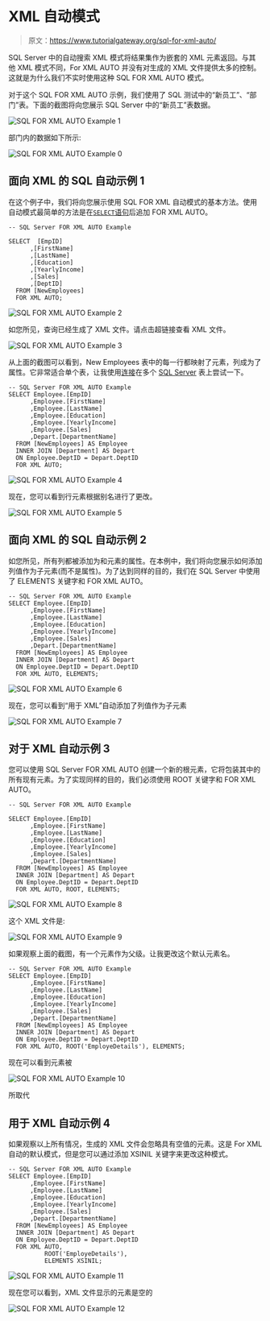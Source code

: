 # XML 自动模式

> 原文：<https://www.tutorialgateway.org/sql-for-xml-auto/>

SQL Server 中的自动搜索 XML 模式将结果集作为嵌套的 XML 元素返回。与其他 XML 模式不同，For XML AUTO 并没有对生成的 XML 文件提供太多的控制。这就是为什么我们不实时使用这种 SQL FOR XML AUTO 模式。

对于这个 SQL FOR XML AUTO 示例，我们使用了 SQL 测试中的“新员工”、“部门”表。下面的截图将向您展示 SQL Server 中的“新员工”表数据。

![SQL FOR XML AUTO Example 1](img/15902c9b219978ae05a6d8c5b00bf0b5.png)

部门内的数据如下所示:

![SQL FOR XML AUTO Example 0](img/ead42de3d083c98b118109a89f1ca455.png)

## 面向 XML 的 SQL 自动示例 1

在这个例子中，我们将向您展示使用 SQL FOR XML 自动模式的基本方法。使用自动模式最简单的方法是在[`SELECT`语句](https://www.tutorialgateway.org/sql-select-statement/)后追加 FOR XML AUTO。

```
-- SQL Server FOR XML AUTO Example

SELECT  [EmpID]
      ,[FirstName]
      ,[LastName]
      ,[Education]
      ,[YearlyIncome]
      ,[Sales]
      ,[DeptID]
  FROM [NewEmployees]
  FOR XML AUTO;
```

![SQL FOR XML AUTO Example 2](img/37ef6035178e351c2de621e5029a75e8.png)

如您所见，查询已经生成了 XML 文件。请点击超链接查看 XML 文件。

![SQL FOR XML AUTO Example 3](img/99cf8a99cf4062e577daedda35741d0f.png)

从上面的截图可以看到，New Employees 表中的每一行都映射了<newemployees>元素，列成为了属性。它非常适合单个表，让我使用[连接](https://www.tutorialgateway.org/sql-joins/)在多个 [SQL Server](https://www.tutorialgateway.org/sql/) 表上尝试一下。</newemployees>

```
-- SQL Server FOR XML AUTO Example
SELECT Employee.[EmpID]
      ,Employee.[FirstName]
      ,Employee.[LastName]
      ,Employee.[Education]
      ,Employee.[YearlyIncome]
      ,Employee.[Sales]
      ,Depart.[DepartmentName]
  FROM [NewEmployees] AS Employee
  INNER JOIN [Department] AS Depart 
  ON Employee.DeptID = Depart.DeptID
  FOR XML AUTO;
```

![SQL FOR XML AUTO Example 4](img/e4d5b0fd07f8e38bd4b2d3eb9c3c9902.png)

现在，您可以看到行元素根据别名进行了更改。

![SQL FOR XML AUTO Example 5](img/606f831c40b9cd193292da4aaffbe8c4.png)

## 面向 XML 的 SQL 自动示例 2

如您所见，所有列都被添加为<employee>和<depart>元素的属性。在本例中，我们将向您展示如何添加列值作为子元素(而不是属性)。为了达到同样的目的，我们在 SQL Server 中使用了 ELEMENTS 关键字和 FOR XML AUTO。</depart></employee>

```
-- SQL Server FOR XML AUTO Example
SELECT Employee.[EmpID]
      ,Employee.[FirstName]
      ,Employee.[LastName]
      ,Employee.[Education]
      ,Employee.[YearlyIncome]
      ,Employee.[Sales]
      ,Depart.[DepartmentName]
  FROM [NewEmployees] AS Employee
  INNER JOIN [Department] AS Depart 
  ON Employee.DeptID = Depart.DeptID
  FOR XML AUTO, ELEMENTS;
```

![SQL FOR XML AUTO Example 6](img/34b6af58375dc3258377e97e39fc21af.png)

现在，您可以看到“用于 XML”自动添加了列值作为子元素

![SQL FOR XML AUTO Example 7](img/85bd1c80190b21bd97faaddf439e3ea0.png)

## 对于 XML 自动示例 3

您可以使用 SQL Server FOR XML AUTO 创建一个新的根元素，它将包装其中的所有现有元素。为了实现同样的目的，我们必须使用 ROOT 关键字和 FOR XML AUTO。

```
-- SQL Server FOR XML AUTO Example

SELECT Employee.[EmpID]
      ,Employee.[FirstName]
      ,Employee.[LastName]
      ,Employee.[Education]
      ,Employee.[YearlyIncome]
      ,Employee.[Sales]
      ,Depart.[DepartmentName]
  FROM [NewEmployees] AS Employee
  INNER JOIN [Department] AS Depart 
  ON Employee.DeptID = Depart.DeptID
  FOR XML AUTO, ROOT, ELEMENTS;
```

![SQL FOR XML AUTO Example 8](img/41b85a8c910afc4973423242290b74b3.png)

这个 XML 文件是:

![SQL FOR XML AUTO Example 9](img/2271966631f4f18459eac40ea6f57c4f.png)

如果观察上面的截图，有一个<root>元素作为父级。让我更改这个默认元素名。</root>

```
-- SQL Server FOR XML AUTO Example
SELECT Employee.[EmpID]
      ,Employee.[FirstName]
      ,Employee.[LastName]
      ,Employee.[Education]
      ,Employee.[YearlyIncome]
      ,Employee.[Sales]
      ,Depart.[DepartmentName]
  FROM [NewEmployees] AS Employee
  INNER JOIN [Department] AS Depart 
  ON Employee.DeptID = Depart.DeptID
  FOR XML AUTO, ROOT('EmployeDetails'), ELEMENTS;
```

现在可以看到<root>元素被<employeedetails></employeedetails></root>

![SQL FOR XML AUTO Example 10](img/a09845da33b36fc1b34fd85cff6d03f6.png)

所取代

## 用于 XML 自动示例 4

如果观察以上所有情况，生成的 XML 文件会忽略具有空值的元素。这是 For XML 自动的默认模式，但是您可以通过添加 XSINIL 关键字来更改这种模式。

```
-- SQL Server FOR XML AUTO Example
SELECT Employee.[EmpID]
      ,Employee.[FirstName]
      ,Employee.[LastName]
      ,Employee.[Education]
      ,Employee.[YearlyIncome]
      ,Employee.[Sales]
      ,Depart.[DepartmentName]
  FROM [NewEmployees] AS Employee
  INNER JOIN [Department] AS Depart 
  ON Employee.DeptID = Depart.DeptID
  FOR XML AUTO, 
          ROOT('EmployeDetails'), 
          ELEMENTS XSINIL;
```

![SQL FOR XML AUTO Example 11](img/c7e6b84592a6d286cb43b16376bb76d0.png)

现在您可以看到，XML 文件显示的元素是空的

![SQL FOR XML AUTO Example 12](img/d0b3d6422de0c3d34e17633422833560.png)